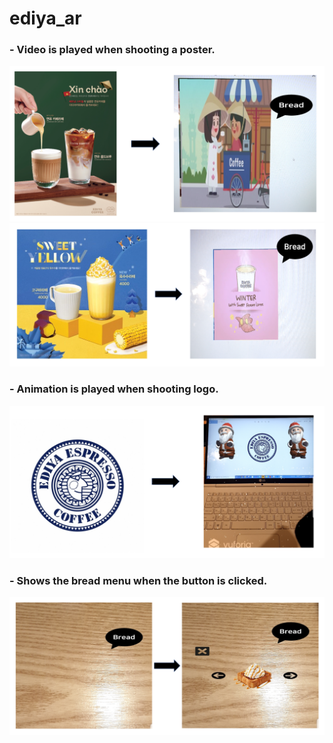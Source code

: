 # ediya_ar

### - Video is played when shooting a poster.

![ar1_ed](./img/ar1_ed.png)
![ar2_ed](./img/ar2_ed.png)

### - Animation is played when shooting logo.

![ar3_ed](./img/ar3_ed.png)

### - Shows the bread menu when the button is clicked.

![ar4_ed](./img/ar4_ed.png)
